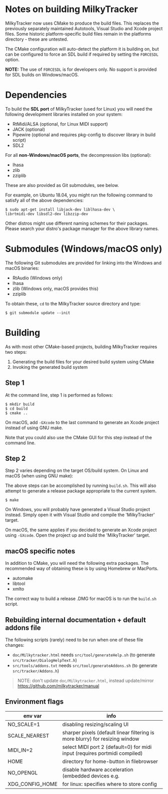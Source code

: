 # Notes on building MilkyTracker

MilkyTracker now uses CMake to produce the build files. This replaces the
previously separately maintained Autotools, Visual Studio and Xcode project
files. Some historic platform-specific build files remain in the platforms
directory - these are untested.

The CMake configuration will auto-detect the platform it is building on, but can
be configured to force an SDL build if required by setting the `FORCESDL`
option.

**NOTE:** The use of `FORCESDL` is for developers only. No support is provided
for SDL builds on Windows/macOS.

# Dependencies

To build the **SDL port** of MilkyTracker (used for Linux) you will need the
following development libraries installed on your system:

- RtMidi/ALSA (optional, for Linux MIDI support)
- JACK (optional)
- Pipewire (optional and requires pkg-config to discover library in build script)
- SDL2

For all **non-Windows/macOS ports**, the decompression libs (optional):

- lhasa
- zlib
- zziplib

These are also provided as Git submodules, see below.

For example, on Ubuntu 18.04, you might run the following command to satisfy all
of the above dependencies:
```
$ sudo apt-get install libjack-dev liblhasa-dev \
librtmidi-dev libsdl2-dev libzzip-dev
```

Other distros might use different naming schemes for their packages. Please
search your distro's package manager for the above library names.

# Submodules (Windows/macOS only)

The following Git submodules are provided for linking into the Windows and macOS
binaries:

- RtAudio (Windows only)
- lhasa
- zlib (Windows only, macOS provides this)
- zziplib

To obtain these, `cd` to the MilkyTracker source directory and type:

```
$ git submodule update --init
```

# Building

As with most other CMake-based projects, building MilkyTracker requires two
steps:

1. Generating the build files for your desired build system using CMake
2. Invoking the generated build system

## Step 1
At the command line, step 1 is performed as follows:

```
$ mkdir build
$ cd build
$ cmake ..
```

On macOS, add `-GXcode` to the last command to generate an Xcode project instead
of using GNU make.

Note that you could also use the CMake GUI for this step instead of the command
line.

## Step 2
Step 2 varies depending on the target OS/build system.
On Linux and macOS (when using GNU make):

The above steps can be accomplished by running `build.sh`. This will also
attempt to generate a release package appropriate to the current system.

```
$ make
```

On Windows, you will probably have generated a Visual Studio project instead.
Simply open it with Visual Studio and compile the 'MilkyTracker' target.

On macOS, the same applies if you decided to generate an Xcode project using
`-GXcode`. Open the project up and build the 'MilkyTracker' target.

## macOS specific notes

In addition to CMake, you will need the following extra packages. The
recommended way of obtaining these is by using Homebrew or MacPorts.

- automake
- libtool
- xmlto

The correct way to build a release .DMG for macOS is to run the `build.sh`
script.

## Rebuilding internal documentation + default addons file 

The following scripts (rarely) need to be run when one of these file changes:

* `doc/Milkytracker.html` needs `src/tool/generateHelp.sh` (to generate `src/tracker/DialogHelpText.h`)
* `src/tools/addons.txt` needs `src/tool/generateAddons.sh` (to generate `src/tracker/Addons.h`)

> NOTE: don't update `doc/Milkytracker.html`, instead update/mirror https://github.com/milkytracker/manual

## Environment flags

| env var       | info                                         |
|---------------|----------------------------------------------|
| NO_SCALE=1    | disabling resizing/scaling UI                |
| SCALE_NEAREST | sharper pixels (default linear filtering is more blurry) for resizing window|
| MIDI_IN=2     | select MIDI port 2 (default=0) for midi input (requires portmidi compiled)|
| HOME          | directory for home-button in filebrowser     |
| NO_OPENGL     | disable hardware acceleration (embedded devices e.g. |
| XDG_CONFIG_HOME | for linux: specifies where to store config |
